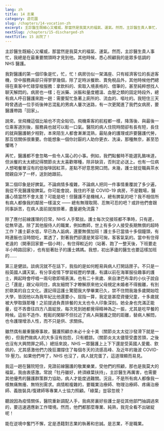 ```yaml
---
lang: zh
title: 14 志業
category: 遊花園
slug: /chapters/14-vocation-zh
excerpt: 主診醫生既細心又權威，那當然是我莫大的福氣、運氣。然而，主診醫生貴人事忙，我總是在最重要關頭時才見到他。
nextSlug: /chapters/15-discharged-zh
nextTitle: 15 出院了！
---
```

<p class="cn">主診醫生既細心又權威，那當然是我莫大的福氣、運氣。然而，主診醫生貴人事忙，我總是在最重要關頭時才見到他。其他時候，悉心照顧我的是眾多低調的 NHS 醫護。
 
<p class="cn">我對醫護的第一個印象是忙，忙，忙！病房彷似一架滿座、只有經濟客位的長途客機，空中服務員卻只得寥寥幾個，除了定時派餐飲、賣免稅品外，其他時候他們總得在乘客中忙碌穿梭服務：拿飲料的、索取入境表格的、借筆的，甚至純粹想找人聊天解悶的。病房也一樣；在派藥、派飯和量度體溫、血壓之類的固定時段外，總有病人呼召醫護來跑一趟：需要幫忙急著上廁所的、流血的、嘔吐的。我短住三天時曾遇過一位手術後神志混亂的男病人屢次迷路，有一次更闖進了我們女病房，要醫護帶路「回家」。
 
<p class="cn">說來，坐飛機這個比喻也不完全貼切。飛機乘客的航程都一樣，降落後、與最後一位乘客道別後，服務員也就可以鬆一口氣。醫院的病人住院時間卻有長有短，長住的就與醫護朝夕相對，本來陌生人都會漸漸混熟，最貼身的護理或許要醫護代勞，那互信關係很重要。你能想象一個你討厭的人助你更衣、洗澡，那種無奈，甚至恐懼嗎？
 
<p class="cn">再忙，醫護都不會忽略一些令人窩心的小事。例如，我們點餐時不能選乳酪味道，但派餐的太太總記得關節炎太太喜歡哪種，除非缺貨，否則定必送上。也有一位病人想喝餐單沒有的低咖啡因紅茶，差點不好意思開口問。未幾，護士就從職員茶水間親自沖了一杯，送到她跟前。
 
<p class="cn">第二個印象是好脾氣。不論病情多複雜，不論病人把同一件事情重覆說了多少遍，我從不見醫護發脾氣。你可能會說，我住的不是 COVID-19 病房，不是戰場，醫護心情當然不會太差？可能是吧！但醫護不是機械人，總有脾氣的吧？我不相信所有病人都像我的鄰居一樣溫文 —— 總有無理取鬧、忍無可忍的吧？或許他們會跟同事訴苦，在病人面前就按捺著，盡量避免流露？
 
<p class="cn">除了應付前線護理的日常，NHS 人手緊拙，護士每次交接班都不準時，只有遲，從無早退。除了其他服侍人的職業，例如教師，世上有多少人接受長期無償的超時工作？護士薪水低，早已為人詬病，還要無償加班！護士多已當值十多個鐘頭，有時連飯也沒時間吃，累透了，對著我們卻還是笑容可掬，客客氣氣的。當中有住得老遠的（開車回家要一個小時），有住得較近的（站著、跑了一整天後，下班要走半小時路回家），也有挺著肚子的護士媽媽。我想，初出茅廬的醫生也要這樣加班的......
 
<p class="cn">第三是健談。談病況就不在話下，我指的是如何輕易與病人打開話匣子。不只是一般英國人講天氣，有分享疫情下學習經歷的學護，有講以前在海軍服役趣事的護士，興起時會哼唱一兩句歌即場表演。也有二十來歲、來自津巴布韋的小伙子說自己「還是」跟父母同住，病友細問下才瞭解原來他父母規定未婚者不得搬離，有別於歐美的自立文化。還記得這護士驚聞我大學畢業已久，禁不住問我幾多歲開始唸大學，皆因他以為我年紀比他還要小，屈指一算，我定是甚麼資優兒童，十多歲就被大學取錄那種！之前提過負責排餐的太太也令人印象深刻。她全身也充滿正能量，從不吝嗇往四方八面綻放，每次見到她都覺得精神為之一振，尤其是吃早餐的時候。這些不造作、輕鬆的閑聊不但拉近了病人與醫護之間的距離，替病人解悶，也令護理增添人性，而不只是供、求關係。
 
<p class="cn">雖然偶有嚴重醫療事故，醫護照顧亦未必十全十美（關節炎太太從沙發滑下就是一例），但我們做病人的大多沒有抱怨，只有體諒。（關節炎太太儘管受盡苦頭，之後也沒有大興問罪之師。）總括來說，NHS 一眾醫護上上下下還是受英國人愛戴、欽佩的，尤其感激他們力挽狂瀾撐住了每個冬天的流感高峰、及近年的幾波 COVID-19 壓力。如果他們垮了，NHS 也沒了，病人就完蛋了，這道理顯而易見。
 
<p class="cn">我這一趟在醫院短住，見證前線醫護的敬業樂業，受他們的照顧，那也是我莫大的福氣，我由衷感激。常說「牡丹雖好，終須綠葉扶持」，主診醫生再厲害，也需要其他優秀的醫護群策群力協助，病人才能度過難關。況且，不是所有病人都像我一樣無痛無癢、無特別需求。病情較複雜的，要職業治療師、物理治療師、疼痛治療師、義肢裝具/復建師等專業人士協力照顧。「綠葉」豈容忽視？
 
<p class="cn">聽說因為疫情關係，醫院重新調配人手，我病房裏好些護士是從其他部門抽調過來的，要迅速適應新工作環境。然而，他們都那麼專業、純熟，我完全看不出破綻呢！
 
<p class="cn">能在逆境中奮鬥不懈，定是憑籍對志業的執著和忠誠。是志業，不是職業。